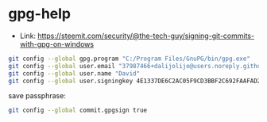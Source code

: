 # gpg-help

* Link: https://steemit.com/security/@the-tech-guy/signing-git-commits-with-gpg-on-windows

```sh
git config --global gpg.program "C:/Program Files/GnuPG/bin/gpg.exe"
git config --global user.email "37987466+dalijolijo@users.noreply.github.com"
git config --global user.name "David"
git config --global user.signingkey 4E1337DE6C2AC05F9CD3BBF2C692FAAFAD272693 
```

save passphrase:
```sh
git config --global commit.gpgsign true
```
